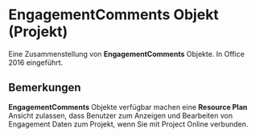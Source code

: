 
# EngagementComments Objekt (Projekt)

Eine Zusammenstellung von  **EngagementComments** Objekte. In Office 2016 eingeführt.


## Bemerkungen

 **EngagementComments** Objekte verfügbar machen eine **Resource Plan** Ansicht zulassen, dass Benutzer zum Anzeigen und Bearbeiten von Engagement Daten zum Projekt, wenn Sie mit Project Online verbunden.

